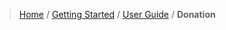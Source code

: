 > [Home](index.md) / [Getting Started](getting_started.md) / [User Guide](user-guide.md) / **Donation**

